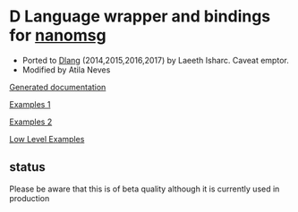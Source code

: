 D Language wrapper and bindings for [nanomsg](http://nanomsg.org/documentation.html)
================================================================================================
* Ported to [Dlang](https://dlang.org) (2014,2015,2016,2017) by Laeeth Isharc.  Caveat emptor.
* Modified by Atila Neves

[Generated documentation](http://nanomsg.code.kaleidic.io/nanomsg.html)

[Examples 1](http://nanomsg.code.kaleidic.io/nanomsg.wrap.responder.html)

[Examples 2](http://nanomsg.code.kaleidic.io/nanomsg.wrap.checkNanoSocket.html)

[Low Level Examples](http://nanomsg.code.kaleidic.io/examples/nanomsg.examples.html)


status
-------
Please be aware that this is of beta quality although it is currently used in production
